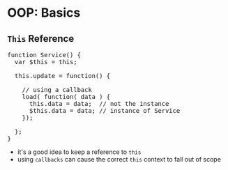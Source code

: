 # OOP: Basics
## `This` Reference

<pre class="code javascript" >
function Service() {
  var $this = this;

  this.update = function() {

    // using a callback
    load( function( data ) {
      this.data = data;  // not the instance
      $this.data = data; // instance of Service      
    });
    
  };
}
</pre>

* it's a good idea to keep a reference to `this` 
* using `callbacks` can cause the correct `this` context to fall out of scope
